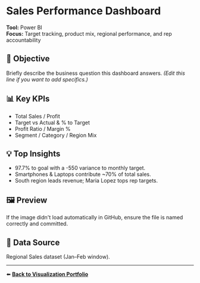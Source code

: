 # Sales Performance Dashboard

**Tool:** Power BI  
**Focus:** Target tracking, product mix, regional performance, and rep accountability  

## 🎯 Objective
Briefly describe the business question this dashboard answers. *(Edit this line if you want to add specifics.)*

## 📊 Key KPIs
- Total Sales / Profit
- Target vs Actual & % to Target
- Profit Ratio / Margin %
- Segment / Category / Region Mix

## 💡 Top Insights
- 97.7% to goal with a -550 variance to monthly target.
- Smartphones & Laptops contribute ~70% of total sales.
- South region leads revenue; Maria Lopez tops rep targets.

## 🖼️ Preview
If the image didn't load automatically in GitHub, ensure the file is named correctly and committed.  

## 🧾 Data Source
Regional Sales dataset (Jan–Feb window).  

---
⬅️ **[Back to Visualization Portfolio](../README.md)**
